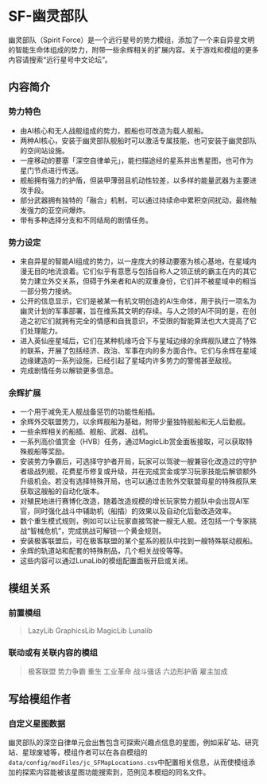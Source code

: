 # SF-幽灵部队

幽灵部队（Spirit Force）是一个远行星号的势力模组，添加了一个来自异星文明的智能生命体组成的势力，附带一些余辉相关的扩展内容。关于游戏和模组的更多内容请搜索“远行星号中文论坛”。

## 内容简介

### 势力特色

* 由AI核心和无人战舰组成的势力，舰船也可改造为载人舰船。
* 两种AI核心，安装于幽灵部队舰船时可以激活专属技能，也可安装于幽灵部队的空间站设施。
* 一座移动的要塞「深空自律单元」，能扫描途经的星系并出售星图，也可作为星门节点进行传送。
* 舰船拥有强力的护盾，但装甲薄弱且机动性较差，以多样的能量武器为主要进攻手段。
* 部分武器拥有独特的「融合」机制，可以通过持续命中累积空间扰动，最终触发强力的亚空间爆炸。
* 带有多种选择分支和不同结局的剧情任务。

### 势力设定

* 来自异星的智能AI组成的势力，以一座庞大的移动要塞为核心基地，在星域内漫无目的地流浪着。它们似乎有意愿与包括自称人之领正统的霸主在内的其它势力建立外交关系，但碍于外来者和AI的双重身份，它们并不被星域中的相当一部分势力接纳。
* 公开的信息显示，它们是被某一有机文明创造的AI生命体，用于执行一项名为幽灵计划的军事部署，旨在维系其文明的存续。与人之领的AI不同的是，在创造之初它们就拥有完全的情感和自我意识，不受限的智能算法也大大提高了它们处理能力。
* 进入英仙座星域后，它们在某种机缘巧合下与星域边缘的余辉舰队建立了特殊的联系，开展了包括经济、政治、军事在内的多方面合作。它们与余辉在星域边缘建造的一系列设施，已经引起了星域内许多势力的警惕甚至敌视。
* 完成剧情任务以解锁更多信息。

### 余辉扩展

* 一个用于减免无人舰战备惩罚的功能性船插。
* 余辉外交联盟势力，以余辉舰船为基础，附带少量独特舰船和无人后勤舰。
* 一些余辉相关的船插、舰船、武器、战机。
* 一系列高价值赏金（HVB）任务，通过MagicLib赏金面板接取，可以获取特殊舰船等奖励。
* 安装势力争霸后，可选择守护者开局，玩家可以驾驶一艘兼容化改造过的守护者级战列舰，花费星币修复或升级，并在完成赏金或学习玩家技能后解锁额外升级机会。若没有选择特殊开局，也可以通过击败外交联盟母星的特殊舰队来获取这艘船的自动化版本。
* 对殖民地进行赛博化改造，随着改造规模的增长玩家势力舰队中会出现AI军官，同时强化战斗中辅助机（船插）的效果以及自动化后勤改造效率。
* 数个重生模式规则，例如可以让玩家直接驾驶一艘无人舰。还包括一个专家挑战“智械危机”，完成挑战可解锁一个黄金规则。
* 安装极客联盟后，可在极客联盟的某个星系的舰队中找到一艘特殊联动舰船。
* 余辉的轨道站和配套的特殊制品，几个相关战役等等。
* 这些内容可以通过LunaLib的模组配置面板开启或关闭。

## 模组关系

### 前置模组

> LazyLib
> GraphicsLib
> MagicLib
> Lunalib

### 联动或有关联内容的模组

> 极客联盟
> 势力争霸
> 重生
> 工业革命
> 战斗骚话
> 六边形护盾
> 雇主加成

## 写给模组作者

### 自定义星图数据

幽灵部队的深空自律单元会出售包含可探索兴趣点信息的星图，例如采矿站、研究站、星球废墟等，模组作者可以在各自模组的`data/config/modFiles/jc_SFMapLocations.csv`中配置相关信息，从而使模组添加的探索内容能被该星图功能搜索到，范例见本模组的同名文件。
